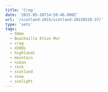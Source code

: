 ```yaml
---
title: 'Crag'
date: '2015-05-20T14:58:46.000Z'
url: '/scotland-2015/scotland-20150520-37/'
type: 'sets'
tags:
  - 50mm
  - Buachaille Etive Mor
  - crag
  - d300s
  - highlands
  - mountain
  - nikon
  - rock
  - scotland
  - snow
  - sunlight
---
```

